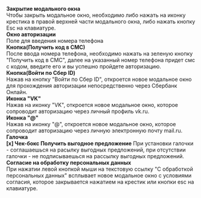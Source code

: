 **Закрытие модального окна**  
Чтобы закрыть модальное окно, необходимо либо нажать на иконку крестика в правой верхней части модального окна, либо нажать кнопку Esc на клавиатуре.  
**Окно авторизации**  
Поле для введения номера телефона  
**Кнопка(Получить код в СМС)**  
После ввода номера телефона, необходимо нажать на зеленую кнопку "Получить код в СМС", далее на указанный номер телефона придет смс с кодом, введите его и вы успешно пройдете авторизацию.  
**Кнопка(Войти по Сбер ID)**  
Нажав на кнопку "Войти по Сбер ID", откроется новое модальное окно для прохождения авторизации непосредственно через Сбербанк Онлайн.  
**Иконка "VK"**  
Нажав на иконку "VK", откроется новое модальное окно, которое сопроводит авторизацию через личный профиль vk.ru.  
**Иконка "@"**  
Нажав на иконку "@", откроется новое модальное окно, которое сопроводит авторизацию через личную электронную почту mail.ru.  
**Галочка**  
**[x] Чек-бокс Получить выгодное предложение**
При установки галочки - соглашаешься на расылку выгодных предложений, при отсутствии галочки - не подписываешься на рассылку выгодных предложений.  
**Согласие на обработку персональных данных**  
При нажатии левой кнопкой мыши на текстовую ссылку "С обработкой персональных данных" всплывает новое модальное окно с условиями согласия, которое закрывается нажатием на крестик или кнопки esc на клавиатуре.  
